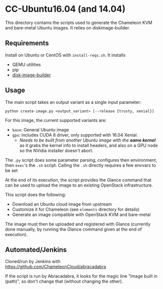 # CC-Ubuntu16.04 (and 14.04)

This directory contains the scripts used to generate the Chameleon KVM and
bare-metal Ubuntu images. It relies on diskimage-builder.

## Requirements

Install on Ubuntu or CentOS with `install-reqs.sh`. It installs

* QEMU utilities
* pip
* [disk-image-builder](http://docs.openstack.org/developer/diskimage-builder)

## Usage

The main script takes an output variant as a single input parameter:
```
python create-image.py <output_variant> [--release {trusty, xenial}]
```

For this image, the current supported variants are:

* `base`: General Ubuntu image
* `gpu`: includes CUDA 8 driver, only supported with 16.04 Xenial.
  * *Needs to be built from another Ubuntu image with the **same kernel*** as it grabs the kernel info to install headers, and also on a GPU node so the NVidia installer doesn't abort.

The `.py` script does some parameter parsing, configures then environment, then
`exec`'s the `.sh` script. Calling the `.sh` directly requires a few envvars
to be set

At the end of its execution, the script provides the Glance command that can be
used to upload the image to an existing OpenStack infrastructure.

This script does the following:

* Download an Ubuntu cloud image from upstream
* Customize it for Chameleon (see `elements` directory for details)
* Generate an image compatible with OpenStack KVM and bare-metal

The image must then be uploaded and registered with Glance (currently done
manually, by running the Glance command given at the end of execution).

## Automated/Jenkins

Cloned/run by Jenkins with https://github.com/ChameleonCloud/abracadabra

If the script is run by Abracadabra, it looks for the magic line "Image built
in (path)", so don't change that (without changing the other).
